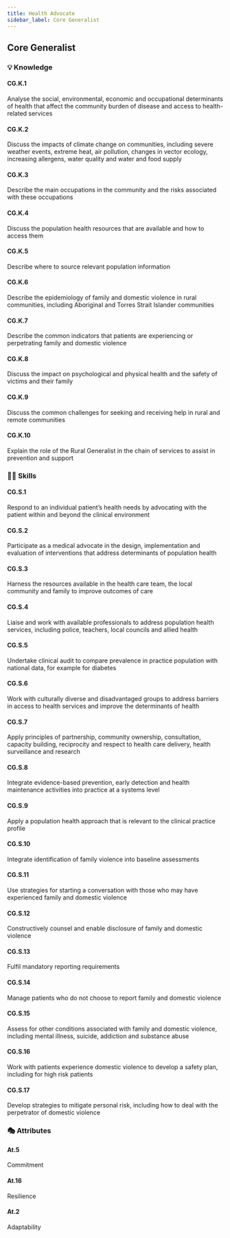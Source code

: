 ```yaml
---
title: Health Advocate
sidebar_label: Core Generalist
---
```

## Core Generalist

### 💡 Knowledge

#### CG.K.1

Analyse the social, environmental, economic and occupational determinants of health that affect the community burden of disease and access to health-related services

#### CG.K.2

Discuss the impacts of climate change on communities, including severe weather events, extreme heat, air pollution, changes in vector ecology, increasing allergens, water quality and water and food supply 

#### CG.K.3

Describe the main occupations in the community and the risks associated with these occupations

#### CG.K.4

Discuss the population health resources that are available and how to access them

#### CG.K.5

Describe where to source relevant population information

#### CG.K.6

Describe the epidemiology of family and domestic violence in rural communities, including Aboriginal and Torres Strait Islander communities

#### CG.K.7

Describe the common indicators that patients are experiencing or perpetrating family and domestic violence

#### CG.K.8

Discuss the impact on psychological and physical health and the safety of victims and their family

#### CG.K.9

Discuss the common challenges for seeking and receiving help in rural and remote communities

#### CG.K.10

Explain the role of the Rural Generalist in the chain of services to assist in prevention and support

### 🤹‍♀️ Skills

#### CG.S.1

Respond to an individual patient’s health needs by advocating with the patient within and beyond the clinical environment

#### CG.S.2

Participate as a medical advocate in the design, implementation and evaluation of interventions that address determinants of population health 

#### CG.S.3

Harness the resources available in the health care team, the local community and family to improve outcomes of care

#### CG.S.4

Liaise and work with available professionals to address population health services, including police, teachers, local councils and allied health

#### CG.S.5

Undertake clinical audit to compare prevalence in practice population with national data, for example for diabetes

#### CG.S.6

Work with culturally diverse and disadvantaged groups to address barriers in access to health services and improve the determinants of health 

#### CG.S.7

Apply principles of partnership, community ownership, consultation, capacity building, reciprocity and respect to health care delivery, health surveillance and research

#### CG.S.8

Integrate evidence-based prevention, early detection and health maintenance activities into practice at a systems level

#### CG.S.9

Apply a population health approach that is relevant to the clinical practice profile

#### CG.S.10

Integrate identification of family violence into baseline assessments

#### CG.S.11

Use strategies for starting a conversation with those who may have experienced family and domestic violence

#### CG.S.12

Constructively counsel and enable disclosure of family and domestic violence

#### CG.S.13

Fulfil mandatory reporting requirements

#### CG.S.14

Manage patients who do not choose to report family and domestic violence

#### CG.S.15

Assess for other conditions associated with family and domestic violence, including mental illness, suicide, addiction and substance abuse

#### CG.S.16

Work with patients experience domestic violence to develop a safety plan, including for high risk patients

#### CG.S.17

Develop strategies to mitigate personal risk, including how to deal with the perpetrator of domestic violence

### 🎭 Attributes

#### At.5

Commitment

#### At.16

Resilience

#### At.2

Adaptability